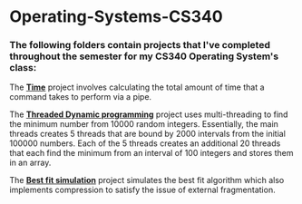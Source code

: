 # Operating-Systems-CS340

### The following folders contain projects that I've completed throughout the semester for my CS340 Operating System's class:

The [**Time**](https://github.com/MarinosDakis/Operating-Systems-CS340/tree/master/Time) project involves calculating the total amount of time that a command takes to perform via a pipe.

The [**Threaded Dynamic programming**](https://github.com/MarinosDakis/Operating-Systems-CS340/tree/master/Threaded%20Dynamic%20programming) project uses multi-threading to find the minimum number from 10000 random integers.
Essentially, the main threads creates 5 threads that are bound by 2000 intervals from the initial 100000 numbers.
Each of the 5 threads creates an additional 20 threads that each find the minimum from an interval of 100 integers and stores them in an array.

The [**Best fit simulation**](https://github.com/MarinosDakis/Operating-Systems-CS340/tree/master/Best%20Fit%20Simulation) project simulates the best fit algorithm which also implements compression to satisfy the issue of external fragmentation. 







